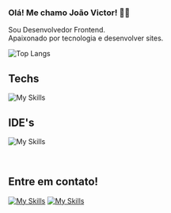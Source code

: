 
### Olá! Me chamo João Victor! ☝🏻

Sou Desenvolvedor Frontend.
<br>
Apaixonado por tecnologia e desenvolver sites. 


![Top Langs](https://github-readme-stats.vercel.app/api/top-langs/?username=jvfsccp&layout=compact)

## Techs
![My Skills](https://skillicons.dev/icons?i=html,css,tailwind,styledcomponents,js,ts,react,nextjs,nodejs,express,mongodb,postgresql,python,cs,dotnet,java,figma,docker)

## IDE's
![My Skills](https://skillicons.dev/icons?i=vscode,visualstudio,idea)
</div><br>

<div>
  <h2>Entre em contato!</h2>
  
  [![My Skills](https://skillicons.dev/icons?i=linkedin)](https://www.linkedin.com/in/joao-victor-fernandes-castro/) [![My Skills](https://skillicons.dev/icons?i=gmail)](mailto:joaovictorfernandescastro@gmail.com)
  
  
</div>

